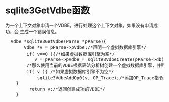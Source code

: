 # sqlite3GetVdbe函数
为一个上下文对象申请一个VDBE，进行处理这个上下文对象，如果没有申请成功，会  生成一个错误信息。
<pre>
  Vdbe *sqlite3GetVdbe(Parse *pParse){
	   Vdbe *v = pParse->pVdbe;/*声明一个虚拟数据库引擎*/
	    if( v==0 ){/*如果虚拟数据库引擎为空*/
	       v = pParse->pVdbe = sqlite3VdbeCreate(pParse->db);
	    /*那么使用当前的VDBE根据语法分析树创建一个虚拟数据库引擎，并赋值给  语法分析树中的pVdbe和局部变量v*/
        if( v ){ /*如果虚拟数据库引擎不为空*/
	        sqlite3VdbeAddOp0(v, OP_Trace);/*添加OP_Trace指令到VDBE，并返回这个指令的地址*/
	}
         return v;/*返回创建成功的VDBE*/
	}</pre>
